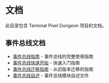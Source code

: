 # 文档

此目录包含 Terminal Pixel Dungeon 项目的文档。

## 事件总线文档

* [事件总线指南](EVENT_BUS_GUIDE.md) - 事件总线的完整使用指南
* [事件总线快速开始](EVENT_BUS_QUICKSTART.md) - 快速入门指南
* [事件总线迁移指南](EVENT_BUS_MIGRATION.md) - 从旧版本迁移的指南
* [事件总线自述](EVENT_BUS_README.md) - 事件总线模块自述文件